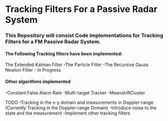 # Tracking Filters For a Passive Radar System

### This Repository will consist Code implementations for Tracking Filters for a FM Passive Radar System.<br>


#### The Following Tracking filters have been implemented:
<dib>The Extended Kalman Filter</dib>
-The Particle Filter
-The Recursive Gauss Newton Filter - In Progress

#### Other algorithms implemented
-Constant False Alarm Rate
-Multi-target Tracker
-MeanshiftCluster

TODO
-Tracking in the x-y domain and measurements in Doppler-range (Currently Tracking in the Doppler-range Domain)
-Introduce noise to the state and the measurement 
-Implement other tracking filters
